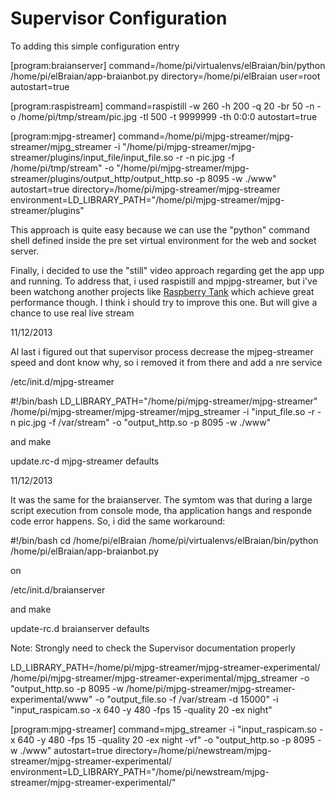 Supervisor Configuration
========================

To adding this simple configuration entry

[program:braianserver]
command=/home/pi/virtualenvs/elBraian/bin/python /home/pi/elBraian/app-braianbot.py
directory=/home/pi/elBraian
user=root
autostart=true


[program:raspistream]
command=raspistill -w 260 -h 200 -q 20 -br 50 -n -o /home/pi/tmp/stream/pic.jpg -tl 500 -t 9999999 -th 0:0:0
autostart=true

[program:mjpg-streamer]
command=/home/pi/mjpg-streamer/mjpg-streamer/mjpg_streamer -i "/home/pi/mjpg-streamer/mjpg-streamer/plugins/input_file/input_file.so -r -n pic.jpg -f /home/pi/tmp/stream" -o "/home/pi/mjpg-streamer/mjpg-streamer/plugins/output_http/output_http.so -p 8095 -w ./www"
autostart=true
directory=/home/pi/mjpg-streamer/mjpg-streamer
environment=LD_LIBRARY_PATH="/home/pi/mjpg-streamer/mjpg-streamer/plugins"


This approach is quite easy because we can use the "python" command shell defined inside the pre set virtual environment for the web and socket server.

Finally, i decided to use the "still" video approach regarding get the app upp and running. To address that, i used raspistill and mpjpg-streamer, but i've been watchong another projects like [Raspberry Tank](http://raspberrytank.ianrenton.com/) which achieve great performance though. I think i should try to improve this one. But will give a chance to use real live stream



11/12/2013

Al last i figured out that supervisor process decrease the mjpeg-streamer speed and dont know why, so i removed it from there and add a nre service

/etc/init.d/mjpg-streamer

#!/bin/bash
LD_LIBRARY_PATH="/home/pi/mjpg-streamer/mjpg-streamer" /home/pi/mjpg-streamer/mjpg-streamer/mjpg_streamer -i "input_file.so -r -n pic.jpg -f /var/stream" -o "output_http.so -p 8095 -w ./www"

and make

update.rc-d mjpg-streamer defaults

11/12/2013

It was the same for the braianserver. The symtom was that during a large script execution from console mode, tha application hangs and responde code error happens.
So, i did the same workaround:

#!/bin/bash
cd /home/pi/elBraian
/home/pi/virtualenvs/elBraian/bin/python /home/pi/elBraian/app-braianbot.py

on

/etc/init.d/braianserver

and make

update-rc.d braianserver defaults


Note: Strongly need to check the Supervisor documentation properly


LD_LIBRARY_PATH=/home/pi/mjpg-streamer/mjpg-streamer-experimental/ /home/pi/mjpg-streamer/mjpg-streamer-experimental/mjpg_streamer -o "output_http.so -p 8095 -w /home/pi/mjpg-streamer/mjpg-streamer-experimental/www" -o "output_file.so -f /var/stream  -d 15000" -i "input_raspicam.so -x 640 -y 480 -fps 15  -quality 20 -ex night"




[program:mjpg-streamer]
command=mjpg_streamer -i "input_raspicam.so -x 640 -y 480 -fps 15 -quality 20 -ex night -vf" -o "output_http.so -p 8095 -w ./www"
autostart=true
directory=/home/pi/newstream/mjpg-streamer/mjpg-streamer-experimental/
environment=LD_LIBRARY_PATH="/home/pi/newstream/mjpg-streamer/mjpg-streamer-experimental/"
